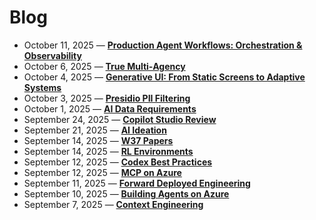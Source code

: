 # Blog

- <time datetime="2025-10-11">October 11, 2025</time> — **[Production Agent Workflows: Orchestration & Observability](posts/251011-agent-workflow-orchestration.md)**
- <time datetime="2025-10-06">October 6, 2025</time> — **[True Multi‑Agency](posts/251006-true-multi-agency.md)**
- <time datetime="2025-10-04">October 4, 2025</time> — **[Generative UI: From Static Screens to Adaptive Systems](posts/251004-generative-ui-adaptive-systems.md)**
- <time datetime="2025-10-03">October 3, 2025</time> — **[Presidio PII Filtering](posts/251003-presidio-pii-filtering.md)**
- <time datetime="2025-10-01">October 1, 2025</time> — **[AI Data Requirements](posts/251001-ai-data-requirements.md)**
- <time datetime="2025-09-24">September 24, 2025</time> — **[Copilot Studio Review](posts/250924-copilot-studio-review.md)**
- <time datetime="2025-09-21">September 21, 2025</time> — **[AI Ideation](posts/250921-ai-ideation.md)**
- <time datetime="2025-09-14">September 14, 2025</time> — **[W37 Papers](posts/250914-W37-Papers.md)**
- <time datetime="2025-09-14">September 14, 2025</time> — **[RL Environments](posts/250914-RL-environments.md)**
- <time datetime="2025-09-12">September 12, 2025</time> — **[Codex Best Practices](posts/250912-codex-best-practices.md)**
- <time datetime="2025-09-12">September 12, 2025</time> — **[MCP on Azure](posts/250912-MCP-on-Azure.md)**
- <time datetime="2025-09-11">September 11, 2025</time> — **[Forward Deployed Engineering](posts/250911-forward-deployed-engineering.md)**
- <time datetime="2025-09-10">September 10, 2025</time> — **[Building Agents on Azure](posts/250910-building-agents-on-azure.md)**
- <time datetime="2025-09-07">September 7, 2025</time> — **[Context Engineering](posts/250907-context-engineering.md)**
